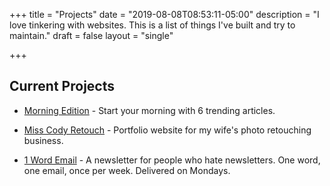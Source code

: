 +++
title = "Projects"
date = "2019-08-08T08:53:11-05:00"
description = "I love tinkering with websites. This is a list of things I've built and try to maintain."
draft = false
layout = "single"

+++

## Current Projects


* [Morning Edition](morningedition) - Start your morning with 6 trending articles. 

* [Miss Cody Retouch](https://misscody.com) - Portfolio website for my wife's photo retouching business. 

* [1 Word Email](https://1word.email) - A newsletter for people who hate newsletters. One word, one email, once per week. Delivered on Mondays. 


